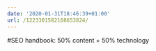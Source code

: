 ```yaml
---
date: '2020-01-31T18:46:39+01:00'
url: /1223301582168653824/
---
```

#SEO handbook: 50% content + 50% technology
